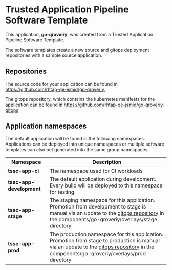 # Trusted Application Pipeline Software Template

This application, **go-qroveriy**, was created from a Trusted Application Pipeline Software Template.

The software templates create a new source and gitops deployment repositories with a sample source application. 

## Repositories

The source code for your application can be found in [https://github.com/rhtap-qe-jsmid/go-qroveriy ](https://github.com/rhtap-qe-jsmid/go-qroveriy ).
 
The gitops repository, which contains the kubernetes manifests for the application can be found in 
[https://github.com/rhtap-qe-jsmid/go-qroveriy-gitops ](https://github.com/rhtap-qe-jsmid/go-qroveriy-gitops ) 

## Application namespaces 

The default application will be found in the following namespaces. Applications can be deployed into unique namespaces or multiple software templates can also bet generated into the same group namespaces.  

|  Namespace   |  Description   |  
| -------- | -------- |
| **tssc-app-ci** | The namespace used for CI workloads |
| **tssc-app-development** | The default application during development. Every build will be deployed to this namespace for testing. |
| **tssc-app-stage** | The staging namespace for this application. Promotion from development to stage is manual via an update to the [gitops repository](https://github.com/rhtap-qe-jsmid/go-qroveriy-gitops ) in the components/go-qroveriy/overlays/stage directory |
| **tssc-app-prod** | The production namespace for this application. Promotion from stage to production is manual via an update to the [gitops repository](https://github.com/rhtap-qe-jsmid/go-qroveriy-gitops ) in the components/go-qroveriy/overlays/prod directory |